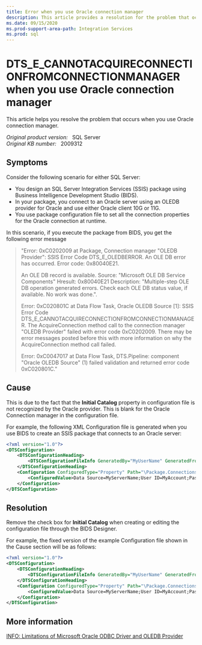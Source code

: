 ```yaml
---
title: Error when you use Oracle connection manager
description: This article provides a resolution for the problem that occurs when you use Oracle connection manager.
ms.date: 09/15/2020
ms.prod-support-area-path: Integration Services
ms.prod: sql
---
```

# DTS_E_CANNOTACQUIRECONNECTIONFROMCONNECTIONMANAGER when you use Oracle connection manager

This article helps you resolve the problem that occurs when you use Oracle connection manager.

_Original product version:_ &nbsp; SQL Server  
_Original KB number:_ &nbsp; 2009312

## Symptoms

Consider the following scenario for either SQL Server:

- You design an SQL Server Integration Services (SSIS) package using Business Intelligence Development Studio (BIDS).
- In your package, you connect to an Oracle server using an OLEDB provider for Oracle and use either Oracle client 10G or 11G.
- You use package configuration file to set all the connection properties for the Oracle connection at runtime.

In this scenario, if you execute the package from BIDS, you get the following error message

> "Error: 0xC0202009 at Package, Connection manager "OLEDB Provider": SSIS Error Code DTS_E_OLEDBERROR. An OLE DB error has occurred. Error code: 0x80040E21.
>
> An OLE DB record is available. Source: "Microsoft OLE DB Service Components" Hresult: 0x80040E21 Description: "Multiple-step OLE DB operation generated errors. Check each OLE DB status value, if available. No work was done.".
>
> Error: 0xC020801C at Data Flow Task, Oracle OLEDB Source [1]: SSIS Error Code DTS_E_CANNOTACQUIRECONNECTIONFROMCONNECTIONMANAGER. The AcquireConnection method call to the connection manager "OLEDB Provider" failed with error code 0xC0202009. There may be error messages posted before this with more information on why the AcquireConnection method call failed.
>
> Error: 0xC0047017 at Data Flow Task, DTS.Pipeline: component "Oracle OLEDB Source" (1) failed validation and returned error code 0xC020801C."

## Cause

This is due to the fact that the **Initial Catalog** property in configuration file is not recognized by the Oracle provider. This is blank for the Oracle Connection manager in the configuration file.

For example, the following XML Configuration file is generated when you use BIDS to create an SSIS package that connects to an Oracle server:

```xml
<?xml version="1.0"?>
<DTSConfiguration>  
    <DTSConfigurationHeading>
        <DTSConfigurationFileInfo GeneratedBy="MyUserName" GeneratedFromPackageName="MyPackage" GeneratedFromPackageID="<guid>" GeneratedDate="2/22/2010 9:00:00 PM"/>
    </DTSConfigurationHeading>
    <Configuration ConfiguredType="Property" Path="\Package.Connections[MyConnectionManager].Properties[ConnectionString]" ValueType="String"> 
        <ConfiguredValue>Data Source=MyServerName;User ID=MyAccount;Password=MyPassword; **Initial Catalog=**; Provider=MSDAORA.1;Persist Security Info=True;</ConfiguredValue>
    </Configuration>
</DTSConfiguration>
```

## Resolution

Remove the check box for **Initial Catalog** when creating or editing the configuration file through the BIDS Designer.

For example, the fixed version of the example Configuration file shown in the Cause section will be as follows:

```xml
<?xml version="1.0"?>
<DTSConfiguration>  
    <DTSConfigurationHeading>
        <DTSConfigurationFileInfo GeneratedBy="MyUserName" GeneratedFromPackageName="MyPackage" GeneratedFromPackageID="<guid>" GeneratedDate="2/22/2010 9:00:00 PM"/>
    </DTSConfigurationHeading>
    <Configuration ConfiguredType="Property" Path="\Package.Connections[MyConnectionManager].Properties[ConnectionString]" ValueType="String">
        <ConfiguredValue>Data Source=MyServerName;User ID=MyAccount;Password=MyPassword;Provider=MSDAORA.1;Persist Security Info=True;</ConfiguredValue>
    </Configuration>
</DTSConfiguration>
```

## More information

[INFO: Limitations of Microsoft Oracle ODBC Driver and OLEDB Provider](http://c-bit.org/kb/244661/EN-US/)
